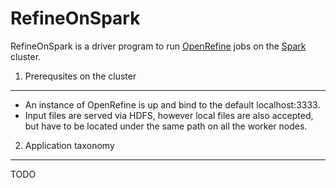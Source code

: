 # RefineOnSpark

RefineOnSpark is a driver program to run [OpenRefine](http://openrefine.org) jobs on the [Spark](http://spark.apache.org) cluster.

1. Prerequsites on the cluster
--------------------------------
- An instance of OpenRefine is up and bind to the default localhost:3333.
- Input files are served via HDFS, however local files are also accepted, but have to be located under the same path on all the worker nodes.

2. Application taxonomy
---------------------------------
TODO
